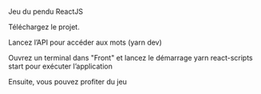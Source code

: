 Jeu du pendu ReactJS

Téléchargez le projet.

Lancez l’API pour accéder aux mots (yarn dev)

Ouvrez un terminal dans "Front" et lancez le démarrage yarn react-scripts start pour exécuter l’application

Ensuite, vous pouvez profiter du jeu
